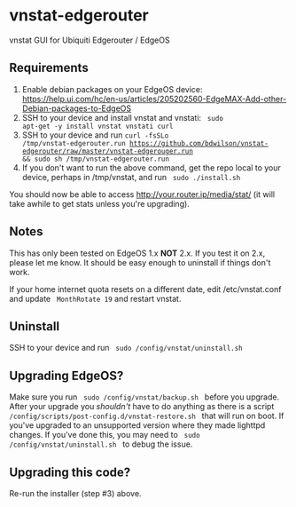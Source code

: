 # vnstat-edgerouter
vnstat GUI for Ubiquiti Edgerouter / EdgeOS

## Requirements

1. Enable debian packages on your EdgeOS device: https://help.ui.com/hc/en-us/articles/205202560-EdgeMAX-Add-other-Debian-packages-to-EdgeOS
2. SSH to your device and install vnstat and vnstati: <code> sudo apt-get -y install vnstat vnstati curl </code>
3. SSH to your device and run <code>curl -fsSLo /tmp/vnstat-edgerouter.run https://github.com/bdwilson/vnstat-edgerouter/raw/master/vnstat-edgerouger.run && sudo sh /tmp/vnstat-edgerouter.run</code>
4. If you don't want to run the above command, get the repo local to your device, perhaps in /tmp/vnstat, and run <code> sudo ./install.sh </code>

You should now be able to access http://your.router.ip/media/stat/ (it will take awhile to get stats unless you're upgrading). 

## Notes

This has only been tested on EdgeOS 1.x <b>NOT</b> 2.x. If you test it on 2.x, please let me know. It should be easy enough to uninstall if things don't work.

If your home internet quota resets on a different date, edit /etc/vnstat.conf and update <code> MonthRotate 19</code> and restart vnstat. 

## Uninstall

SSH to your device and run <code> sudo /config/vnstat/uninstall.sh </code>

## Upgrading EdgeOS?

Make sure you run <code> sudo /config/vnstat/backup.sh </code> before you upgrade. After your upgrade you *shouldn't* have to do anything as there is a script <code> /config/scripts/post-config.d/vnstat-restore.sh </code> that will run on boot. If you've upgraded to an unsupported version where they made lighttpd changes. If you've done this, you may need to <code> sudo /config/vnstat/uninstall.sh </code> to debug the issue.

## Upgrading this code?

Re-run the installer (step #3) above.

